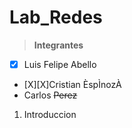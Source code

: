# Lab_Redes
> **Integrantes**
- [X] Luis Felipe Abello
- [X][X]Cristian ÈspÌnozÀ
- Carlos ~~Perez~~

1. Introduccion

